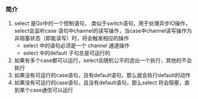 ### 简介
1. select 是Go中的一个控制语句， 类似于switch语句，用于处理异步IO操作，select会监听case 语句中channel的读写操作，当case中channel读写操作为非阻塞状态（即能读写）时，将会触发相应的操作
   - select 中的语句必须是一个 channel 通道操作
   - select 中的default 子句总是可运行的
2. 如果有多个case都可以运行，select会随机公平的选出一个执行，其他的不会执行
3. 如果没有可运行的case语句，且有default语句，那么就会执行default的动作
4. 如果没有可运行的case语句，且没有default语句，那么select 将会阻塞，直到某个case通信可以运行